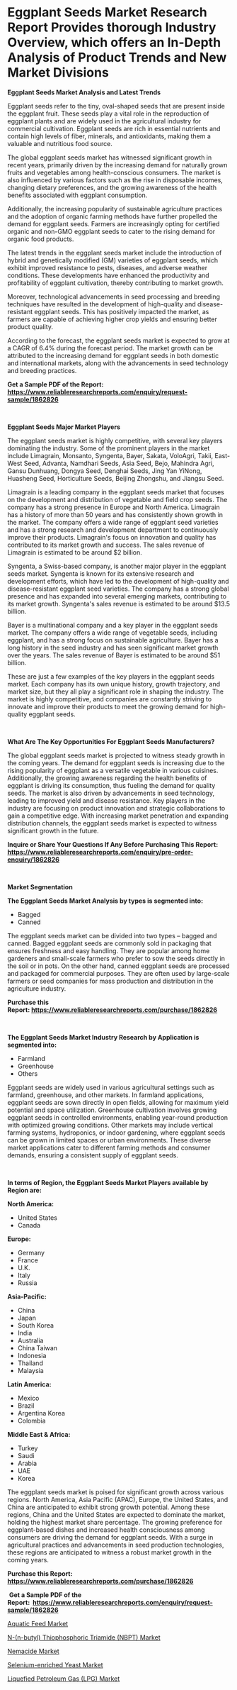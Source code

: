 <p><h1>Eggplant Seeds Market Research Report Provides thorough Industry Overview, which offers an In-Depth Analysis of Product Trends and New Market Divisions</h1></p><p><strong>Eggplant Seeds Market Analysis and Latest Trends</strong></p>
<p><p>Eggplant seeds refer to the tiny, oval-shaped seeds that are present inside the eggplant fruit. These seeds play a vital role in the reproduction of eggplant plants and are widely used in the agricultural industry for commercial cultivation. Eggplant seeds are rich in essential nutrients and contain high levels of fiber, minerals, and antioxidants, making them a valuable and nutritious food source.</p><p>The global eggplant seeds market has witnessed significant growth in recent years, primarily driven by the increasing demand for naturally grown fruits and vegetables among health-conscious consumers. The market is also influenced by various factors such as the rise in disposable incomes, changing dietary preferences, and the growing awareness of the health benefits associated with eggplant consumption.</p><p>Additionally, the increasing popularity of sustainable agriculture practices and the adoption of organic farming methods have further propelled the demand for eggplant seeds. Farmers are increasingly opting for certified organic and non-GMO eggplant seeds to cater to the rising demand for organic food products.</p><p>The latest trends in the eggplant seeds market include the introduction of hybrid and genetically modified (GM) varieties of eggplant seeds, which exhibit improved resistance to pests, diseases, and adverse weather conditions. These developments have enhanced the productivity and profitability of eggplant cultivation, thereby contributing to market growth.</p><p>Moreover, technological advancements in seed processing and breeding techniques have resulted in the development of high-quality and disease-resistant eggplant seeds. This has positively impacted the market, as farmers are capable of achieving higher crop yields and ensuring better product quality.</p><p>According to the forecast, the eggplant seeds market is expected to grow at a CAGR of 6.4% during the forecast period. The market growth can be attributed to the increasing demand for eggplant seeds in both domestic and international markets, along with the advancements in seed technology and breeding practices.</p></p>
<p><strong>Get a Sample PDF of the Report:&nbsp; <a href="https://www.reliableresearchreports.com/enquiry/request-sample/1862826">https://www.reliableresearchreports.com/enquiry/request-sample/1862826</a></strong></p>
<p>&nbsp;</p>
<p><strong>Eggplant Seeds Major Market Players</strong></p>
<p><p>The eggplant seeds market is highly competitive, with several key players dominating the industry. Some of the prominent players in the market include Limagrain, Monsanto, Syngenta, Bayer, Sakata, VoloAgri, Takii, East-West Seed, Advanta, Namdhari Seeds, Asia Seed, Bejo, Mahindra Agri, Gansu Dunhuang, Dongya Seed, Denghai Seeds, Jing Yan YiNong, Huasheng Seed, Horticulture Seeds, Beijing Zhongshu, and Jiangsu Seed.</p><p>Limagrain is a leading company in the eggplant seeds market that focuses on the development and distribution of vegetable and field crop seeds. The company has a strong presence in Europe and North America. Limagrain has a history of more than 50 years and has consistently shown growth in the market. The company offers a wide range of eggplant seed varieties and has a strong research and development department to continuously improve their products. Limagrain's focus on innovation and quality has contributed to its market growth and success. The sales revenue of Limagrain is estimated to be around $2 billion.</p><p>Syngenta, a Swiss-based company, is another major player in the eggplant seeds market. Syngenta is known for its extensive research and development efforts, which have led to the development of high-quality and disease-resistant eggplant seed varieties. The company has a strong global presence and has expanded into several emerging markets, contributing to its market growth. Syngenta's sales revenue is estimated to be around $13.5 billion.</p><p>Bayer is a multinational company and a key player in the eggplant seeds market. The company offers a wide range of vegetable seeds, including eggplant, and has a strong focus on sustainable agriculture. Bayer has a long history in the seed industry and has seen significant market growth over the years. The sales revenue of Bayer is estimated to be around $51 billion.</p><p>These are just a few examples of the key players in the eggplant seeds market. Each company has its own unique history, growth trajectory, and market size, but they all play a significant role in shaping the industry. The market is highly competitive, and companies are constantly striving to innovate and improve their products to meet the growing demand for high-quality eggplant seeds.</p></p>
<p>&nbsp;</p>
<p><strong>What Are The Key Opportunities For Eggplant Seeds Manufacturers?</strong></p>
<p><p>The global eggplant seeds market is projected to witness steady growth in the coming years. The demand for eggplant seeds is increasing due to the rising popularity of eggplant as a versatile vegetable in various cuisines. Additionally, the growing awareness regarding the health benefits of eggplant is driving its consumption, thus fueling the demand for quality seeds. The market is also driven by advancements in seed technology, leading to improved yield and disease resistance. Key players in the industry are focusing on product innovation and strategic collaborations to gain a competitive edge. With increasing market penetration and expanding distribution channels, the eggplant seeds market is expected to witness significant growth in the future.</p></p>
<p><strong>Inquire or Share Your Questions If Any Before Purchasing This Report: <a href="https://www.reliableresearchreports.com/enquiry/pre-order-enquiry/1862826">https://www.reliableresearchreports.com/enquiry/pre-order-enquiry/1862826</a></strong></p>
<p>&nbsp;</p>
<p><strong>Market Segmentation</strong></p>
<p><strong>The Eggplant Seeds Market Analysis by types is segmented into:</strong></p>
<p><ul><li>Bagged</li><li>Canned</li></ul></p>
<p><p>The eggplant seeds market can be divided into two types – bagged and canned. Bagged eggplant seeds are commonly sold in packaging that ensures freshness and easy handling. They are popular among home gardeners and small-scale farmers who prefer to sow the seeds directly in the soil or in pots. On the other hand, canned eggplant seeds are processed and packaged for commercial purposes. They are often used by large-scale farmers or seed companies for mass production and distribution in the agriculture industry.</p></p>
<p><strong>Purchase this Report:&nbsp;<a href="https://www.reliableresearchreports.com/purchase/1862826">https://www.reliableresearchreports.com/purchase/1862826</a></strong></p>
<p>&nbsp;</p>
<p><strong>The Eggplant Seeds Market Industry Research by Application is segmented into:</strong></p>
<p><ul><li>Farmland</li><li>Greenhouse</li><li>Others</li></ul></p>
<p><p>Eggplant seeds are widely used in various agricultural settings such as farmland, greenhouse, and other markets. In farmland applications, eggplant seeds are sown directly in open fields, allowing for maximum yield potential and space utilization. Greenhouse cultivation involves growing eggplant seeds in controlled environments, enabling year-round production with optimized growing conditions. Other markets may include vertical farming systems, hydroponics, or indoor gardening, where eggplant seeds can be grown in limited spaces or urban environments. These diverse market applications cater to different farming methods and consumer demands, ensuring a consistent supply of eggplant seeds.</p></p>
<p>&nbsp;</p>
<p><strong>In terms of Region, the Eggplant Seeds Market Players available by Region are:</strong></p>
<p>
    <p> <strong> North America: </strong>
        <ul>
            <li>United States</li>
            <li>Canada</li>
        </ul>
        </p> 
    <p> <strong> Europe: </strong>
        <ul>
            <li>Germany</li>
            <li>France</li>
            <li>U.K.</li>
            <li>Italy</li>
            <li>Russia</li>
        </ul>
        </p> 
    <p> <strong> Asia-Pacific: </strong>
        <ul>
            <li>China</li>
            <li>Japan</li>
            <li>South Korea</li>
            <li>India</li>
            <li>Australia</li>
            <li>China Taiwan</li>
            <li>Indonesia</li>
            <li>Thailand</li>
            <li>Malaysia</li>
        </ul>
        </p> 
    <p> <strong> Latin America: </strong>
        <ul>
            <li>Mexico</li>
            <li>Brazil</li>
            <li>Argentina Korea</li>
            <li>Colombia</li>
        </ul>
        </p> 
    <p> <strong> Middle East & Africa: </strong>
        <ul>
            <li>Turkey</li>
            <li>Saudi</li>
            <li>Arabia</li>
            <li>UAE</li>
            <li>Korea</li>
        </ul>
    </p>
    </p>
<p><p>The eggplant seeds market is poised for significant growth across various regions. North America, Asia Pacific (APAC), Europe, the United States, and China are anticipated to exhibit strong growth potential. Among these regions, China and the United States are expected to dominate the market, holding the highest market share percentage. The growing preference for eggplant-based dishes and increased health consciousness among consumers are driving the demand for eggplant seeds. With a surge in agricultural practices and advancements in seed production technologies, these regions are anticipated to witness a robust market growth in the coming years.</p></p>
<p><strong>Purchase this Report: <a href="https://www.reliableresearchreports.com/purchase/1862826">https://www.reliableresearchreports.com/purchase/1862826</a></strong></p>
<p>&nbsp;<strong>Get a Sample PDF of the Report:&nbsp;&nbsp;<a href="https://www.reliableresearchreports.com/enquiry/request-sample/1862826">https://www.reliableresearchreports.com/enquiry/request-sample/1862826</a></strong></p>
<p><strong></strong></p>
<p><p><a href="https://github.com/dziulagalemab/Market-Research-Report-List-1/blob/main/aquatic-feed-market.md">Aquatic Feed Market</a></p><p><a href="https://medium.com/@melissahaag/n-n-butyl-thiophosphoric-triamide-nbpt-market-size-market-outlook-and-market-forecast-2023-to-789e736da935">N-(n-butyl) Thiophosphoric Triamide (NBPT) Market</a></p><p><a href="https://github.com/abbypearson7765/Market-Research-Report-List-1/blob/main/nemacide-market.md">Nemacide Market</a></p><p><a href="https://medium.com/@efrenmuller/selenium-enriched-yeast-market-insight-market-trends-growth-forecasted-from-2023-to-2030-3bb83a98f6d0">Selenium-enriched Yeast Market</a></p><p><a href="https://medium.com/@piercehoppe2023/liquefied-petroleum-gas-lpg-market-analysis-its-cagr-market-segmentation-and-global-industry-31a640d46b29">Liquefied Petroleum Gas (LPG) Market</a></p></p>